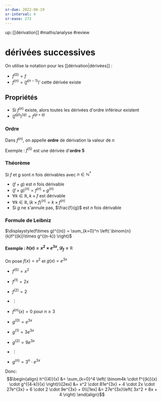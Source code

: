 ```yaml
---
sr-due: 2022-08-19
sr-interval: 4
sr-ease: 272
---
```

up::[[dérivation]]
#maths/analyse #review 
# dérivées successives

On utilise la notation pour les [[dérivation|dérivées]] : 
 - $f^{(0)}=f$
 - $f^{(n)} = (f^{(n-1)})'$ cette dérivée existe

## Propriétés

  - Si $f^{(n)}$ existe, alors toutes les dérivées d'ordre inférieur existent
  - $\left(f^{(p)}\right)^{(q)} = f^{(p+q)}$

### Ordre
Dans $f^{(n)}$, on appelle **ordre** de dérivation la valeur de $n$

Exemple :
$f^{(5)}$ est une dérivée d'**ordre 5**

### Théorème
Si $f$ et $g$ sont $n$ fois dérivables avec $n\in\mathbb N^*$
 - $(f+g)$ est $n$ fois dérivable
 - $(f+g)^{(n)} = f^{(n)}+g^{(n)}$
 - $\forall k\in\mathbb R, k\times f\text{ est dérivable}$
 - $\forall k\in\mathbb R, (k\times f)^{(n)} = k\times f^{(n)}$
 - Si $g$ ne s'annule pas, $\frac{f}{g}$ est $n$ fois dérivable
 
 
### Formule de Leibniz
$\displaystyle(f\times g)^{(n)} = \sum_{k=0}^n \left( \binom{n}{k}f^{(k)}\times g^{(n-k)} \right)$

#### Exemple : $h(x) = x^2 \times e^{3x}, \mathscr D_f = \mathbb R$
On pose $f(x) = x^2$ et $g(x) = e^{3x}$
- $f^{(0)}=x^2$
- $f^{(1)}=2x$
- $f^{(2)} = 2$
- $\vdots$
- $f^{(n)}(x) = 0$ pour $n\geq 3$

- $g^{(0)} = e^{3x}$
- $g^{(1)}=3e^{3x}$
- $g^{(2)}=9e^{3x}$
- $\vdots$
- $g^{(n)}=3^n \cdot e^{3x}$

Donc:
$$\begin{align}
h^{(4)}(x) &= \sum_{k=0}^4 \left( \binom4k \cdot f^{(k)}(x) \cdot g^{(4-k)}(x) \right)\\[2ex]
&= x^2 \cdot 81e^{3x} + 4 \cdot 2x \cdot 27e^{3x} + 6 \cdot 2 \cdot 9e^{3x} + 0\\[1ex]
&= 27e^{3x}\left( 3x^2 + 8x + 4 \right)
\end{align}$$

